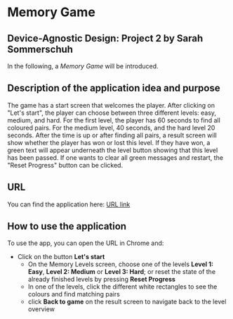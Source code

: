 Memory Game
=======

Device-Agnostic Design: Project 2 by Sarah Sommerschuh
-----------

In the following, a _Memory Game_ will be introduced. 

## Description of the application idea and purpose
The game has a start screen that welcomes the player. After clicking on "Let's start", the player can choose between three different levels: easy, medium, and hard. For the first level, the player has 60 seconds to find all coloured pairs. For the medium level, 40 seconds, and the hard level 20 seconds. After the time is up or after finding all pairs, a result screen will show whether the player has won or lost this level. If they have won, a green text will appear underneath the level button showing that this level has been passed. If one wants to clear all green messages and restart, the "Reset Progress" button can be clicked. 

## URL
You can find the application here: [URL link](https://sasmmh.github.io/memory_game/) 

## How to use the application
To use the app, you can open the URL in Chrome and:  

- Click on the button **Let's start**
  - On the Memory Levels screen, choose one of the levels **Level 1: Easy**, **Level 2: Medium** or **Level 3: Hard**; or reset the state of the already finished levels by pressing **Reset Progress**
  - In one of the levels, click the different white rectangles to see the colours and find matching pairs
  - click **Back to game** on the result screen to navigate back to the level overview
